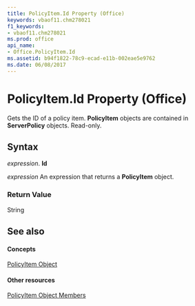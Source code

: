 ```yaml
---
title: PolicyItem.Id Property (Office)
keywords: vbaof11.chm278021
f1_keywords:
- vbaof11.chm278021
ms.prod: office
api_name:
- Office.PolicyItem.Id
ms.assetid: b94f1822-78c9-ecad-e11b-002eae5e9762
ms.date: 06/08/2017
---
```



# PolicyItem.Id Property (Office)

Gets the ID of a policy item. **PolicyItem** objects are contained in **ServerPolicy** objects. Read-only.


## Syntax

 _expression_. **Id**

 _expression_ An expression that returns a **PolicyItem** object.


### Return Value

String


## See also


#### Concepts


[PolicyItem Object](policyitem-object-office.md)
#### Other resources


[PolicyItem Object Members](policyitem-members-office.md)

